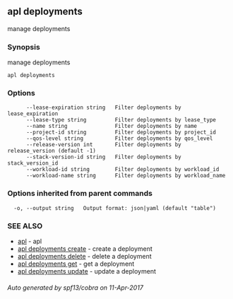 ## apl deployments

manage deployments

### Synopsis


manage deployments

```
apl deployments
```

### Options

```
      --lease-expiration string   Filter deployments by lease_expiration
      --lease-type string         Filter deployments by lease_type
      --name string               Filter deployments by name
      --project-id string         Filter deployments by project_id
      --qos-level string          Filter deployments by qos_level
      --release-version int       Filter deployments by release_version (default -1)
      --stack-version-id string   Filter deployments by stack_version_id
      --workload-id string        Filter deployments by workload_id
      --workload-name string      Filter deployments by workload_name
```

### Options inherited from parent commands

```
  -o, --output string   Output format: json|yaml (default "table")
```

### SEE ALSO
* [apl](apl.md)	 - apl
* [apl deployments create](apl_deployments_create.md)	 - create a deployment
* [apl deployments delete](apl_deployments_delete.md)	 - delete a deployment
* [apl deployments get](apl_deployments_get.md)	 - get a deployment
* [apl deployments update](apl_deployments_update.md)	 - update a deployment

###### Auto generated by spf13/cobra on 11-Apr-2017
